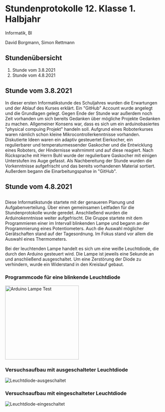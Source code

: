 # Stundenprotokolle 12. Klasse 1. Halbjahr 

Informatik, Bl

David Borgmann, Simon Rettmann

## Stundenübersicht

1. Stunde vom 3.8.2021
2. Stunde vom 4.8.2021

## <h2> Stunde vom 3.8.2021 </h2>
In dieser ersten Informatikstunde des Schuljahres wurden die Erwartungen und der Ablauf des Kurses erklärt. Ein "GitHub" Account wurde angelegt und die Grundlagen gelegt. Gegen Ende der Stunde war außerdem noch Zeit vorhanden um sich bereits Gedanken über mögliche Projekte Gedanken zu machen. Allgemeiner Konsens war, dass es sich um ein arduinobasiertes "physical compuing Projekt" handeln soll. Aufgrund eines Roboterkurses waren nämlich schon kleine Mikrocontrollerkenntnisse vorhanden. Diskutierte Ideen waren ein adaptiv gesteuertet Eierkocher, ein regulierbarer und temperaturmessender Gaskocher und die Entwicklung eines Roboters, der Hindernisse wahrnimmt und auf diese reagiert. Nach Rücksprache mit Herrn Buhl wurde der regulierbare Gaskocher mit einigen Unterstufen ins Auge gefasst. Als Nachbereitung der Stunde wurden die Vorkenntnisse aufgefrischt und das bereits vorhandenen Material sortiert. Außerdem begann die Einarbeitungspahse in "GitHub". 

## <h2> Stunde vom 4.8.2021 <h2>
Diese Informatikstunde startete mit der genaueren Planung und Aufgabenverteilung. Über einen gemeinsamen Leitfaden für die Stundenprotokolle wurde geredet. Anschließend wurden die Arduinokenntnisse weiter aufgefrischt. Die Gruppe startete mit dem Programmieren einer im Intervall blinkenden Lampe und begann an der Programmierung eines Potentiometers. Auch die Auswahl möglicher Gerätschaften stand auf der Tagesordnung. Im Fokus stand vor allem die Auswahl eines Thermometers. 
  
Bei der leuchtenden Lampe handelt es sich um eine weiße Leuchtdiode, die durch den Arduino gesteuert wird. Die Lampe ist jeweils eine Sekunde an und anschließend ausgeschaltet. Um eine Zerstörung der Diode zu verhindern, wurde ein Widerstand in den Kreislauf gebaut. 
  
### Programmcode für eine blinkende Leuchtdiode
<img width="239" alt="Arduino Lampe Test" src="https://user-images.githubusercontent.com/88385654/128383699-4a4f5a77-764e-4ac7-8a3e-4e8802fd2fed.png">

  
### Versuchsaufbau mit ausgeschalteter Leuchtdiode
![Leuchtdiode-ausgeschaltet](https://user-images.githubusercontent.com/88385654/128383857-b48c9321-e1f8-49d3-ad0a-d812d0911ad0.jpg)

  
### Versuchsaufbau mit eingeschalteter Leuchtdiode
![Leuchtdiode-eingeschaltet](https://user-images.githubusercontent.com/88385654/128383828-eeb82b61-0753-48aa-b36b-35d966454e42.jpg)




